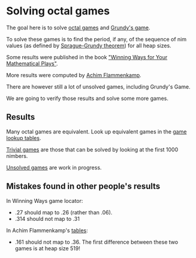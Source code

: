 # Solving octal games

The goal here is to solve [octal games](https://en.wikipedia.org/wiki/Octal_game)
and [Grundy's game](https://en.wikipedia.org/wiki/Grundy%27s_game).

To solve these games is to find the period, if any, of the sequence of nim values
(as defined by [Sprague-Grundy theorem](https://en.wikipedia.org/wiki/Sprague%E2%80%93Grundy_theorem))
for all heap sizes.

Some results were published in the book
["Winning Ways for Your Mathematical Plays"](https://en.wikipedia.org/wiki/Winning_Ways_for_your_Mathematical_Plays).

More results were computed by [Achim Flammenkamp](http://wwwhomes.uni-bielefeld.de/achim/octal.html).

There are however still a lot of unsolved games, including Grundy's Game.

We are going to verify those results and solve some more games.

## Results

Many octal games are equivalent. Look up equivalent games in the [game lookup tables](GameLookup.md).

[Trivial games](TrivialGames.md) are those that can be solved by looking at the first 1000 nimbers.

[Unsolved games](UnsolvedGames.md) are work in progress.

## Mistakes found in other people's results

In Winning Ways game locator: 
* .27 should map to .26 (rather than .06).
* .314 should not map to .31

In Achim Flammenkamp's [tables](http://wwwhomes.uni-bielefeld.de/achim/comp_octal.txt):
* .161 should not map to .36. The first difference between these two games is at heap size 519!
